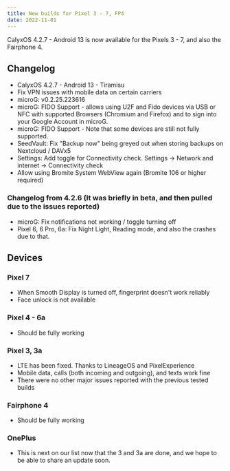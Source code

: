 ```yaml
---
title: New builds for Pixel 3 - 7, FP4
date: 2022-11-01
---
```


CalyxOS 4.2.7 - Android 13 is now available for the Pixels 3 - 7, and also the Fairphone 4.

## Changelog
* CalyxOS 4.2.7 - Android 13 - Tiramisu
* Fix VPN issues with mobile data on certain carriers
* microG: v0.2.25.223616
* microG: FIDO Support - allows using U2F and Fido devices via USB or NFC with supported Browsers (Chromium and Firefox) and to sign into your Google Account in microG.
* microG: FIDO Support - Note that some devices are still not fully supported.
* SeedVault: Fix "Backup now" being greyed out when storing backups on Nextcloud / DAVx5
* Settings: Add toggle for Connectivity check. Settings -> Network and internet -> Connectivity check
* Allow using Bromite System WebView again (Bromite 106 or higher required)

### Changelog from 4.2.6 (It was briefly in beta, and then pulled due to the issues reported)
* microG: Fix notifications not working / toggle turning off
* Pixel 6, 6 Pro, 6a: Fix Night Light, Reading mode, and also the crashes due to that.

## Devices

### Pixel 7
* When Smooth Display is turned off, fingerprint doesn't work reliably
* Face unlock is not available

### Pixel 4 - 6a
* Should be fully working

### Pixel 3, 3a
* LTE has been fixed. Thanks to LineageOS and PixelExperience
* Mobile data, calls (both incoming and outgoing), and texts work fine
* There were no other major issues reported with the previous tested builds

### Fairphone 4
* Should be fully working

### OnePlus
* This is next on our list now that the 3 and 3a are done, and we hope to be able to share an update soon.
